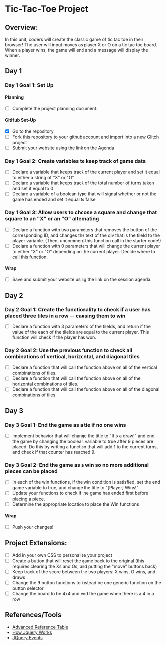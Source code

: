 # Tic-Tac-Toe Project

## Overview:
In this unit, coders will create the classic game of tic tac toe in their browser! The user will input moves as player X or O on a tic tac toe board. When a player wins, the game will end and a message will display the winner.

## Day 1 

### Day 1 Goal 1: Set Up
#### Planning
- [ ] Complete the project planning document.
#### GitHub Set-Up
- [x] Go to the repository
- [ ] Fork this repository to your github account and import into a new Glitch project
- [ ] Submit your website using the link on the Agenda

### Day 1 Goal 2: Create variables to keep track of game data
- [ ] Declare a variable that keeps track of the current player and set it equal to either a string of "X" or "O"
- [ ] Declare a variable that keeps track of the total number of turns taken and set it equal to 0
- [ ] Declare a variable of a boolean type that will signal whether or not the game has ended and set it equal to false

### Day 1 Goal 3: Allow users to choose a square and change that square to an "X" or an "O" alternating
- [ ] Declare a function with two parameters that removes the button of the corresponding ID, and changes the text of the div that is the tileId to the player variable. (Then, uncomment this function call in the starter code!)
- [ ] Declare a function with 0 parameters that will change the current player to either "X" or "O" depending on the current player. Decide where to call this function.

#### Wrap
- [ ] Save and submit your website using the link on the session agenda.


## Day 2 

### Day 2 Goal 1: Create the functionality to check if a user has placed three tiles in a row -- causing them to win
- [ ] Declare a function with 3 parameters of the tileIds, and return if the value of the each of the tileIds are equal to the current player. This function will check if the player has won.

### Day 2 Goal 2: Use the previous function to check all combinations of vertical, horizontal, and diagonal tiles
- [ ] Declare a function that will call the function above on all of the vertical combinations of tiles.
- [ ] Declare a function that will call the function above on all of the horizontal combinations of tiles.
- [ ] Declare a function  that will call the function above on all of the diagonal combinations of tiles.

## Day 3

### Day 3 Goal 1: End the game as a tie if no one wins
- [ ] Implement behavior that will change the title to "It's a draw!" and end the game by changing the boolean variable to true after 9 pieces are placed. Do this by writing a function that will add 1 to the current turns, and check if that counter has reached 9.

### Day 3 Goal 2: End the game as a win so no more additional pieces can be placed 
- [ ] In each of the win functions, if the win condition is satisfied, set the end game variable to true, and change the title to "[Player] Wins!"
- [ ] Update your functions to check if the game has ended first before placing a piece.
- [ ] Determine the appropriate location to place the Win functions

#### Wrap
- [ ] Push your changes!

## Project Extensions:
- [ ] Add in your own CSS to personalize your project
- [ ] Create a button that will reset the game back to the original (this requires clearing the Xs and Os, and putting the "move" buttons back)
- [ ] Keep track of the score between the two players: X wins, O wins, and draws
- [ ] Change the 9 button functions to instead be one generic function on the button selector
- [ ] Change the board to be 4x4 and end the game when there is a 4 in a row

## References/Tools
* [Advanced Reference Table](https://docs.google.com/document/d/1SElvLDvtVOoYZJyR5XbCQJWbSTxyChDiQkz7n3c63Go/preview)
* [How Jquery Works](http://learn.jquery.com/about-jquery/how-jquery-works/)
* [JQuery Events](http://api.jquery.com/category/events/)
